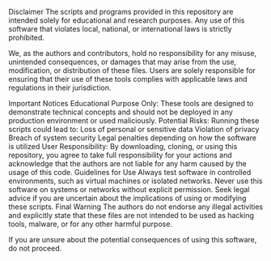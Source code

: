Disclaimer
The scripts and programs provided in this repository are intended solely for educational and research purposes. Any use of this software that violates local, national, or international laws is strictly prohibited.

We, as the authors and contributors, hold no responsibility for any misuse, unintended consequences, or damages that may arise from the use, modification, or distribution of these files. Users are solely responsible for ensuring that their use of these tools complies with applicable laws and regulations in their jurisdiction.

Important Notices
Educational Purpose Only: These tools are designed to demonstrate technical concepts and should not be deployed in any production environment or used maliciously.
Potential Risks: Running these scripts could lead to:
Loss of personal or sensitive data
Violation of privacy
Breach of system security
Legal penalties depending on how the software is utilized
User Responsibility: By downloading, cloning, or using this repository, you agree to take full responsibility for your actions and acknowledge that the authors are not liable for any harm caused by the usage of this code.
Guidelines for Use
Always test software in controlled environments, such as virtual machines or isolated networks.
Never use this software on systems or networks without explicit permission.
Seek legal advice if you are uncertain about the implications of using or modifying these scripts.
Final Warning
The authors do not endorse any illegal activities and explicitly state that these files are not intended to be used as hacking tools, malware, or for any other harmful purpose.

If you are unsure about the potential consequences of using this software, do not proceed.
